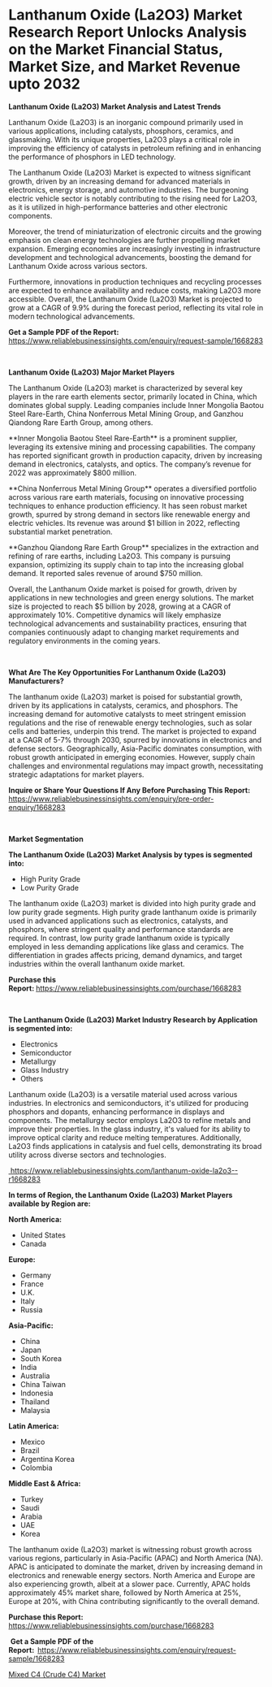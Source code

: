 <p><h1>Lanthanum Oxide (La2O3) Market Research Report Unlocks Analysis on the Market Financial Status, Market Size, and Market Revenue upto 2032</h1></p><p><strong>Lanthanum Oxide (La2O3) Market Analysis and Latest Trends</strong></p>
<p><p>Lanthanum Oxide (La2O3) is an inorganic compound primarily used in various applications, including catalysts, phosphors, ceramics, and glassmaking. With its unique properties, La2O3 plays a critical role in improving the efficiency of catalysts in petroleum refining and in enhancing the performance of phosphors in LED technology.</p><p>The Lanthanum Oxide (La2O3) Market is expected to witness significant growth, driven by an increasing demand for advanced materials in electronics, energy storage, and automotive industries. The burgeoning electric vehicle sector is notably contributing to the rising need for La2O3, as it is utilized in high-performance batteries and other electronic components.</p><p>Moreover, the trend of miniaturization of electronic circuits and the growing emphasis on clean energy technologies are further propelling market expansion. Emerging economies are increasingly investing in infrastructure development and technological advancements, boosting the demand for Lanthanum Oxide across various sectors. </p><p>Furthermore, innovations in production techniques and recycling processes are expected to enhance availability and reduce costs, making La2O3 more accessible. Overall, the Lanthanum Oxide (La2O3) Market is projected to grow at a CAGR of 9.9% during the forecast period, reflecting its vital role in modern technological advancements.</p></p>
<p><strong>Get a Sample PDF of the Report:&nbsp;</strong> <a href="https://www.reliablebusinessinsights.com/enquiry/request-sample/1668283?utm_campaign=2142&utm_medium=2&utm_source=Github&utm_content=ia&utm_term=02022025&utm_id=lanthanum-oxide-la2o3">https://www.reliablebusinessinsights.com/enquiry/request-sample/1668283</a></p>
<p>&nbsp;</p>
<p><strong>Lanthanum Oxide (La2O3) Major Market Players</strong></p>
<p><p>The Lanthanum Oxide (La2O3) market is characterized by several key players in the rare earth elements sector, primarily located in China, which dominates global supply. Leading companies include Inner Mongolia Baotou Steel Rare-Earth, China Nonferrous Metal Mining Group, and Ganzhou Qiandong Rare Earth Group, among others.</p><p>**Inner Mongolia Baotou Steel Rare-Earth** is a prominent supplier, leveraging its extensive mining and processing capabilities. The company has reported significant growth in production capacity, driven by increasing demand in electronics, catalysts, and optics. The company’s revenue for 2022 was approximately $800 million.</p><p>**China Nonferrous Metal Mining Group** operates a diversified portfolio across various rare earth materials, focusing on innovative processing techniques to enhance production efficiency. It has seen robust market growth, spurred by strong demand in sectors like renewable energy and electric vehicles. Its revenue was around $1 billion in 2022, reflecting substantial market penetration.</p><p>**Ganzhou Qiandong Rare Earth Group** specializes in the extraction and refining of rare earths, including La2O3. This company is pursuing expansion, optimizing its supply chain to tap into the increasing global demand. It reported sales revenue of around $750 million.</p><p>Overall, the Lanthanum Oxide market is poised for growth, driven by applications in new technologies and green energy solutions. The market size is projected to reach $5 billion by 2028, growing at a CAGR of approximately 10%. Competitive dynamics will likely emphasize technological advancements and sustainability practices, ensuring that companies continuously adapt to changing market requirements and regulatory environments in the coming years.</p></p>
<p>&nbsp;</p>
<p><strong>What Are The Key Opportunities For Lanthanum Oxide (La2O3) Manufacturers?</strong></p>
<p><p>The lanthanum oxide (La2O3) market is poised for substantial growth, driven by its applications in catalysts, ceramics, and phosphors. The increasing demand for automotive catalysts to meet stringent emission regulations and the rise of renewable energy technologies, such as solar cells and batteries, underpin this trend. The market is projected to expand at a CAGR of 5-7% through 2030, spurred by innovations in electronics and defense sectors. Geographically, Asia-Pacific dominates consumption, with robust growth anticipated in emerging economies. However, supply chain challenges and environmental regulations may impact growth, necessitating strategic adaptations for market players.</p></p>
<p><strong>Inquire or Share Your Questions If Any Before Purchasing This Report:</strong> <a href="https://www.reliablebusinessinsights.com/enquiry/pre-order-enquiry/1668283?utm_campaign=2142&utm_medium=2&utm_source=Github&utm_content=ia&utm_term=02022025&utm_id=lanthanum-oxide-la2o3">https://www.reliablebusinessinsights.com/enquiry/pre-order-enquiry/1668283</a></p>
<p>&nbsp;</p>
<p><strong>Market Segmentation</strong></p>
<p><strong>The Lanthanum Oxide (La2O3) Market Analysis by types is segmented into:</strong></p>
<p><ul><li>High Purity Grade</li><li>Low Purity Grade</li></ul></p>
<p><p>The lanthanum oxide (La2O3) market is divided into high purity grade and low purity grade segments. High purity grade lanthanum oxide is primarily used in advanced applications such as electronics, catalysts, and phosphors, where stringent quality and performance standards are required. In contrast, low purity grade lanthanum oxide is typically employed in less demanding applications like glass and ceramics. The differentiation in grades affects pricing, demand dynamics, and target industries within the overall lanthanum oxide market.</p></p>
<p><strong>Purchase this Report:&nbsp;</strong><a href="https://www.reliablebusinessinsights.com/purchase/1668283?utm_campaign=2142&utm_medium=2&utm_source=Github&utm_content=ia&utm_term=02022025&utm_id=lanthanum-oxide-la2o3">https://www.reliablebusinessinsights.com/purchase/1668283</a></p>
<p>&nbsp;</p>
<p><strong>The Lanthanum Oxide (La2O3) Market Industry Research by Application is segmented into:</strong></p>
<p><ul><li>Electronics</li><li>Semiconductor</li><li>Metallurgy</li><li>Glass Industry</li><li>Others</li></ul></p>
<p><p>Lanthanum oxide (La2O3) is a versatile material used across various industries. In electronics and semiconductors, it's utilized for producing phosphors and dopants, enhancing performance in displays and components. The metallurgy sector employs La2O3 to refine metals and improve their properties. In the glass industry, it's valued for its ability to improve optical clarity and reduce melting temperatures. Additionally, La2O3 finds applications in catalysis and fuel cells, demonstrating its broad utility across diverse sectors and technologies.</p></p>
<p><a href="https://www.reliablebusinessinsights.com/lanthanum-oxide-la2o3--r1668283?utm_campaign=2142&utm_medium=2&utm_source=Github&utm_content=ia&utm_term=02022025&utm_id=lanthanum-oxide-la2o3">&nbsp;https://www.reliablebusinessinsights.com/lanthanum-oxide-la2o3--r1668283</a></p>
<p><strong>In terms of Region, the Lanthanum Oxide (La2O3) Market Players available by Region are:</strong></p>
<p>
    <p> <strong> North America: </strong>
        <ul>
            <li>United States</li>
            <li>Canada</li>
        </ul>
        </p> 
    <p> <strong> Europe: </strong>
        <ul>
            <li>Germany</li>
            <li>France</li>
            <li>U.K.</li>
            <li>Italy</li>
            <li>Russia</li>
        </ul>
        </p> 
    <p> <strong> Asia-Pacific: </strong>
        <ul>
            <li>China</li>
            <li>Japan</li>
            <li>South Korea</li>
            <li>India</li>
            <li>Australia</li>
            <li>China Taiwan</li>
            <li>Indonesia</li>
            <li>Thailand</li>
            <li>Malaysia</li>
        </ul>
        </p> 
    <p> <strong> Latin America: </strong>
        <ul>
            <li>Mexico</li>
            <li>Brazil</li>
            <li>Argentina Korea</li>
            <li>Colombia</li>
        </ul>
        </p> 
    <p> <strong> Middle East & Africa: </strong>
        <ul>
            <li>Turkey</li>
            <li>Saudi</li>
            <li>Arabia</li>
            <li>UAE</li>
            <li>Korea</li>
        </ul>
    </p>
    </p>
<p><p>The lanthanum oxide (La2O3) market is witnessing robust growth across various regions, particularly in Asia-Pacific (APAC) and North America (NA). APAC is anticipated to dominate the market, driven by increasing demand in electronics and renewable energy sectors. North America and Europe are also experiencing growth, albeit at a slower pace. Currently, APAC holds approximately 45% market share, followed by North America at 25%, Europe at 20%, with China contributing significantly to the overall demand.</p></p>
<p><strong>Purchase this Report: </strong><a href="https://www.reliablebusinessinsights.com/purchase/1668283?utm_campaign=2142&utm_medium=2&utm_source=Github&utm_content=ia&utm_term=02022025&utm_id=lanthanum-oxide-la2o3">https://www.reliablebusinessinsights.com/purchase/1668283</a></p>
<p>&nbsp;<strong>Get a Sample PDF of the Report:&nbsp;&nbsp;</strong><a href="https://www.reliablebusinessinsights.com/enquiry/request-sample/1668283?utm_campaign=2142&utm_medium=2&utm_source=Github&utm_content=ia&utm_term=02022025&utm_id=lanthanum-oxide-la2o3">https://www.reliablebusinessinsights.com/enquiry/request-sample/1668283</a></p>
<p><strong></strong></p>
<p><p><a href="https://github.com/FosterFahey91/Market-Research-Report-List-1/blob/main/mixed-c4-crude-c4-market.md?utm_campaign=2142&utm_medium=2&utm_source=Github&utm_content=ia&utm_term=02022025&utm_id=lanthanum-oxide-la2o3">Mixed C4 (Crude C4) Market</a></p></p>
